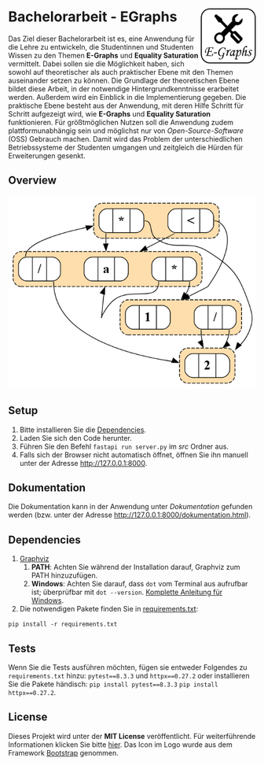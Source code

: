 # Bachelorarbeit - EGraphs <a href="https://github.com/BenSt099/Bachelorarbeit-EGraphs"><img src="logo.png" align="right" width="112" height="112"/></a>

Das Ziel dieser Bachelorarbeit ist es, eine Anwendung für die Lehre zu entwickeln, die
Studentinnen und Studenten Wissen zu den Themen **E-Graphs** und **Equality Saturation** vermittelt. Dabei sollen sie die Möglichkeit haben, sich sowohl auf theoretischer als
auch praktischer Ebene mit den Themen auseinander setzen zu können. Die Grundlage der theoretischen Ebene bildet diese Arbeit, in der notwendige Hintergrundkenntnisse
erarbeitet werden. Außerdem wird ein Einblick in die Implementierung gegeben. Die praktische Ebene besteht aus der Anwendung, mit deren Hilfe Schritt für Schritt aufgezeigt
wird, wie **E-Graphs** und **Equality Saturation** funktionieren. Für größtmöglichen Nutzen soll
die Anwendung zudem plattformunabhängig sein und möglichst nur von _Open-Source-Software_ (OSS) Gebrauch machen. Damit wird das Problem der 
unterschiedlichen Betriebssysteme der Studenten umgangen und zeitgleich die Hürden für Erweiterungen gesenkt.

## Overview

<img src="egraph.png" alt="example of an egraph">

## Setup

1. Bitte installieren Sie die [Dependencies](##Dependencies).
2. Laden Sie sich den Code herunter.
3. Führen Sie den Befehl ``fastapi run server.py`` im _src_ Ordner aus.
4. Falls sich der Browser nicht automatisch öffnet, öffnen Sie ihn manuell unter der Adresse http://127.0.0.1:8000.

## Dokumentation

Die Dokumentation kann in der Anwendung unter _Dokumentation_ gefunden werden (bzw. unter der Adresse http://127.0.0.1:8000/dokumentation.html).

## Dependencies

1. [Graphviz](https://graphviz.org/download/)
   1. **PATH**: Achten Sie während der Installation darauf, Graphviz zum PATH hinzuzufügen.
   2. **Windows**: Achten Sie darauf, dass ``dot`` vom Terminal aus aufrufbar ist; überprüfbar mit ``dot --version``. [Komplette Anleitung für Windows](https://forum.graphviz.org/t/new-simplified-installation-procedure-on-windows/224).
2. Die notwendigen Pakete finden Sie in [requirements.txt](https://github.com/BenSt099/Bachelorarbeit-EGraphs/blob/main/code/requirements.txt):

```shell
pip install -r requirements.txt
```

## Tests

Wenn Sie die Tests ausführen möchten, fügen sie entweder Folgendes zu ``requirements.txt`` hinzu: ``pytest==8.3.3`` und ``httpx==0.27.2`` oder
installieren Sie die Pakete händisch: ```pip install pytest==8.3.3``` ```pip install httpx==0.27.2```.

## License

Dieses Projekt wird unter der **MIT License** veröffentlicht. Für weiterführende Informationen klicken Sie bitte [hier](https://github.com/BenSt099/Bachelorarbeit-EGraphs/blob/main/LICENSE). Das Icon im Logo wurde aus dem Framework [Bootstrap](https://icons.getbootstrap.com/icons/tools/) genommen.
